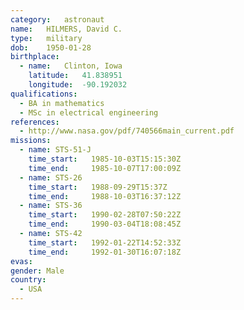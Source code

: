 ```yaml
---
category:	astronaut
name:	HILMERS, David C.
type:	military
dob:	1950-01-28
birthplace:
  - name:	Clinton, Iowa
    latitude:	41.838951
    longitude:	-90.192032
qualifications:
  - BA in mathematics
  - MSc in electrical engineering
references:
  - http://www.nasa.gov/pdf/740566main_current.pdf
missions:
  - name: STS-51-J
    time_start:   1985-10-03T15:15:30Z
    time_end:     1985-10-07T17:00:09Z
  - name: STS-26
    time_start:   1988-09-29T15:37Z
    time_end:     1988-10-03T16:37:12Z
  - name: STS-36
    time_start:   1990-02-28T07:50:22Z
    time_end:     1990-03-04T18:08:45Z
  - name: STS-42
    time_start:   1992-01-22T14:52:33Z
    time_end:     1992-01-30T16:07:18Z
evas:
gender:	Male
country:
  - USA
---
```

